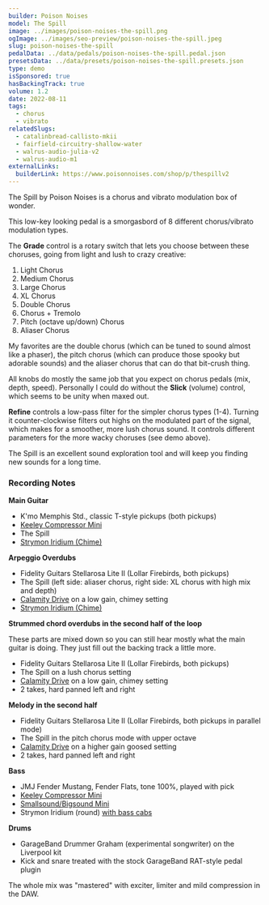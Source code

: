 ```yaml
---
builder: Poison Noises
model: The Spill
image: ../images/poison-noises-the-spill.png
ogImage: ../images/seo-preview/poison-noises-the-spill.jpeg
slug: poison-noises-the-spill
pedalData: ../data/pedals/poison-noises-the-spill.pedal.json
presetsData: ../data/presets/poison-noises-the-spill.presets.json
type: demo
isSponsored: true
hasBackingTrack: true
volume: 1.2
date: 2022-08-11
tags:
  - chorus
  - vibrato
relatedSlugs:
  - catalinbread-callisto-mkii
  - fairfield-circuitry-shallow-water
  - walrus-audio-julia-v2
  - walrus-audio-m1
externalLinks:
  builderLink: https://www.poisonnoises.com/shop/p/thespillv2
---
```


The Spill by Poison Noises is a chorus and vibrato modulation box of wonder.

This low-key looking pedal is a smorgasbord of 8 different chorus/vibrato modulation types.

The **Grade** control is a rotary switch that lets you choose between these choruses, going from light and lush to crazy creative:

1. Light Chorus
2. Medium Chorus
3. Large Chorus
4. XL Chorus
5. Double Chorus
6. Chorus + Tremolo
7. Pitch (octave up/down) Chorus
8. Aliaser Chorus

My favorites are the double chorus (which can be tuned to sound almost like a phaser), the pitch chorus (which can produce those spooky but adorable sounds) and the aliaser chorus that can do that bit-crush thing.

All knobs do mostly the same job that you expect on chorus pedals (mix, depth, speed). Personally I could do without the **Slick** (volume) control, which seems to be unity when maxed out.

**Refine** controls a low-pass filter for the simpler chorus types (1-4). Turning it counter-clockwise filters out highs on the modulated part of the signal, which makes for a smoother, more lush chorus sound. It controls different parameters for the more wacky choruses (see demo above).

The Spill is an excellent sound exploration tool and will keep you finding new sounds for a long time.

### Recording Notes

**Main Guitar**

- K'mo Memphis Std., classic T-style pickups (both pickups)
- [Keeley Compressor Mini](/demos/keeley-electronics-compressor-mini)
- The Spill
- [Strymon Iridium (Chime)](/demos/strymon-iridium)

**Arpeggio Overdubs**

- Fidelity Guitars Stellarosa Lite II (Lollar Firebirds, both pickups)
- The Spill (left side: aliaser chorus, right side: XL chorus with high mix and depth)
- [Calamity Drive](/demos/plain-speak-calamity-drive) on a low gain, chimey setting
- [Strymon Iridium (Chime)](/demos/strymon-iridium)

**Strummed chord overdubs in the second half of the loop**

These parts are mixed down so you can still hear mostly what the main guitar is doing. They just fill out the backing track a little more.

- Fidelity Guitars Stellarosa Lite II (Lollar Firebirds, both pickups)
- The Spill on a lush chorus setting
- [Calamity Drive](/demos/plain-speak-calamity-drive) on a low gain, chimey setting
- 2 takes, hard panned left and right

**Melody in the second half**

- Fidelity Guitars Stellarosa Lite II (Lollar Firebirds, both pickups in parallel mode)
- The Spill in the pitch chorus mode with upper octave
- [Calamity Drive](/demos/plain-speak-calamity-drive) on a higher gain goosed setting
- 2 takes, hard panned left and right

**Bass**

- JMJ Fender Mustang, Fender Flats, tone 100%, played with pick
- [Keeley Compressor Mini](/demos/keeley-electronics-compressor-mini)
- [Smallsound/Bigsound Mini](/demos/smallsound-bigsound-mini)
- Strymon Iridium (round) [with bass cabs](/posts/strymon-iridium-bass-ownhammer-ir/)

**Drums**

- GarageBand Drummer Graham (experimental songwriter) on the Liverpool kit
- Kick and snare treated with the stock GarageBand RAT-style pedal plugin

The whole mix was "mastered" with exciter, limiter and mild compression in the DAW.
